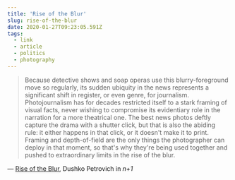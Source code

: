 ```yaml
---
title: 'Rise of the Blur'
slug: rise-of-the-blur
date: 2020-01-27T09:23:05.591Z
tags:
  - link
  - article
  - politics
  - photography
---
```


> Because detective shows and soap operas use this blurry-foreground move so regularly, its sudden ubiquity in the news represents a significant shift in register, or even genre, for journalism. Photojournalism has for decades restricted itself to a stark framing of visual facts, never wishing to compromise its evidentiary role in the narration for a more theatrical one. The best news photos deftly capture the drama with a shutter click, but that is also the abiding rule: it either happens in that click, or it doesn't make it to print. Framing and depth-of-field are the only things the photographer can deploy in that moment, so that's why they're being used together and pushed to extraordinary limits in the rise of the blur.

&mdash; [Rise of the Blur](https://nplusonemag.com/online-only/online-only/rise-of-the-blur/), Dushko Petrovich in _n+1_